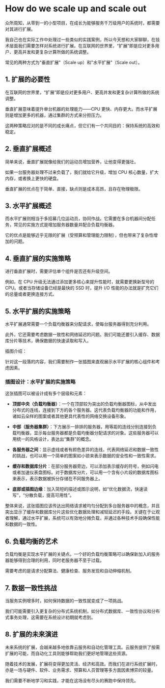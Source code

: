 # How do we scale up and scale out

众所周知，从零到一的小型项目，在成长为能够服务千万级用户的系统时，都需要对其进行扩展。

我自己也在实际工作中处理过一些类似的实践案例，所以今天想和大家聊聊，在技术层面我们需要怎样对系统进行扩展。在互联网的世界里，“扩展”即是应对更多用户、更高并发和更复杂计算所做的系统调整。

常见的两种方式为"垂直扩展"（Scale up）和"水平扩展"（Scale out）。



## 1. 扩展的必要性
在互联网的世界里，“扩展”即是应对更多用户、更高并发和更复杂计算所做的系统调整。

垂直扩展意味着提升单台机器的处理能力——CPU 更快、内存更大。而水平扩展则是增加更多的机器，通过集群的方式来分担压力。

这两种策略应对的是不同的成长痛点，但它们有一个共同目的：保持系统的高效和稳定。



## 2. 垂直扩展概述
简单来说，垂直扩展就像给我们的运动员增加营养，让他变得更强壮。

如果一台服务器处理不过来负载了，我们就给它升级，增加 CPU 核心数量，扩大内存，或者换上更快的硬盘。

垂直扩展的优点在于简单、直接，缺点则是成本高昂，且存在物理极限。



## 3. 水平扩展概述
而水平扩展则相当于多招募几位运动员，协同作战。它需要在多台机器间分配任务，常见的实施方式是增加服务器数量并配合负载均衡器。

它的优点是能够近乎无限的扩展（受预算和管理能力限制），但也带来了复杂性增加的问题。



## 4. 垂直扩展的实施策略
进行垂直扩展时，需要评估单个组件是否还有升级空间。

例如，在 CPU 升级无法通过添加更多核心来提升性能时，就需要更换新型号的 CPU。或者当存储设备已经是最快的 SSD 时，提升 I/O 性能的办法就是扩充它们的总量或者更换连接方式。



## 5. 水平扩展的实施策略
水平扩展通常需要一个负载均衡器来分配请求，使每台服务器得到充分利用。

此外，它还需要考虑数据一致性和网络延迟的问题。我们可能还要引入缓存、数据库分片等技术，确保数据的快速读取和写入。

插图介绍：

针对这一段落的内容，我们需要制作一张插图来直观展示水平扩展的核心组件和考虑因素。

### 插图设计：水平扩展的实施策略

这张插图可以被设计成有多个层级和元素：

- **顶部中央（负载均衡器）**：一个在顶部较为突出的负载均衡器图标，从中发出分布式的连线，连接到下方的各个服务器。这代表负载均衡器的功能和作用，诸如云朵样的图案或者其他更具代表性的网络交换设备形象。

- **中部（服务器集群）**：下方展示一排排的服务器，用等距的连线分别连接到负载均衡器，显示每台服务器都是负载均衡器分配请求的对象。这些服务器可以用统一的风格设计，表达出“集群”的概念。

- **各服务器之间**：显示虚线或者有颜色差异的连线，代表网络延迟和数据一致性的挑战，也可以用一个简单的图案如小锁来表示数据的安全性和一致性需求。

- **缓存和数据库分片**：在部分服务器旁边，可以添加表示缓存的符号，例如闪电或者加速仪表盘图标。对于数据库分片，可以用一个含有小片段的数据库图标来表示，表示数据被拆分存储在不同服务器上。

- **底部或插图边缘**：加入简短的描述或图示说明，如“优化数据流，快速读写”，“分散负载，提高可用性”。

整体来说，这张插图应该传达出网络请求被均匀分配到多台服务器中的概念，并且突出显示了缓存和数据库分片这些优化数据处理和减轻延迟的手段。关键在于让观者理解，通过水平扩展，系统可以有效地分摊负载，并通过各种技术手段确保性能和数据的一致性。



## 6. 负载均衡的艺术
负载均衡是实现水平扩展的关键点。一个好的负载均衡策略可以确保新加入的服务器能够得到合理的利用，同时老服务器不至于过载。

需要考虑的是请求分配算法、健康检查、服务发现和自动伸缩机制。



## 7. 数据一致性挑战
当服务实例增多时，如何保持数据的一致性就变成了一项挑战。

我们可能需要引入更复杂的分布式系统机制，如分布式数据库、一致性协议和分布式事务处理，这需要在系统设计初期就考虑到。



## 8. 扩展的未来演进
未来系统的扩展，会越来越多地依靠云服务和自动化管理工具。云服务提供了按需扩展的可能，而自动化工具则能够帮助我们更好地管理这些资源。

随着技术的发展，扩展将变得更加灵活、经济和高效。而我们在进行系统扩展时，亦是一场与硬件、软件、业务需求、预算和人员管理等多方面因素博弈的较量。

我们需要不断地学习和实践，才能在这场没有尽头的赛跑中保持领先。